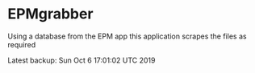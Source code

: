 # EPMgrabber
Using a database from the EPM app this application scrapes the files as required


Latest backup: Sun Oct 6 17:01:02 UTC 2019

